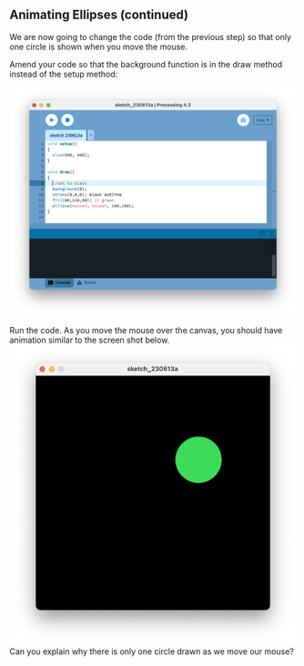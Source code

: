 ## Animating Ellipses (continued)

We are now going to change the code (from the previous step) so that only one circle is shown when you move the mouse.

Amend your code so that the background function is in the draw method instead of the setup method:

![Animating Ellipses - One Circle](./img/05.png)

Run the code.  As you move the mouse over the canvas, you should have animation similar to the screen shot below.
![Animating Ellipses - One Circle](./img/06.png)
Can you explain why there is only one circle drawn as we move our mouse? 

